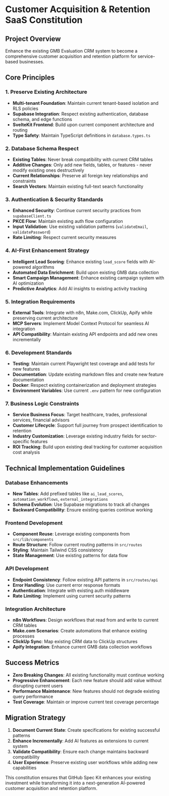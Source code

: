 # Customer Acquisition & Retention SaaS Constitution

## Project Overview
Enhance the existing GMB Evaluation CRM system to become a comprehensive customer acquisition and retention platform for service-based businesses.

## Core Principles

### 1. **Preserve Existing Architecture**
- **Multi-tenant Foundation**: Maintain current tenant-based isolation and RLS policies
- **Supabase Integration**: Respect existing authentication, database schema, and edge functions
- **SvelteKit Frontend**: Build upon current component architecture and routing
- **Type Safety**: Maintain TypeScript definitions in `database.types.ts`

### 2. **Database Schema Respect**
- **Existing Tables**: Never break compatibility with current CRM tables
- **Additive Changes**: Only add new fields, tables, or features - never modify existing ones destructively
- **Current Relationships**: Preserve all foreign key relationships and constraints
- **Search Vectors**: Maintain existing full-text search functionality

### 3. **Authentication & Security Standards**
- **Enhanced Security**: Continue current security practices from `supabaseClient.ts`
- **PKCE Flow**: Maintain existing auth flow configuration
- **Input Validation**: Use existing validation patterns (`validateEmail`, `validatePassword`)
- **Rate Limiting**: Respect current security measures

### 4. **AI-First Enhancement Strategy**
- **Intelligent Lead Scoring**: Enhance existing `lead_score` fields with AI-powered algorithms
- **Automated Data Enrichment**: Build upon existing GMB data collection
- **Smart Campaign Management**: Enhance existing campaign system with AI optimization
- **Predictive Analytics**: Add AI insights to existing activity tracking

### 5. **Integration Requirements**
- **External Tools**: Integrate with n8n, Make.com, ClickUp, Apify while preserving current architecture
- **MCP Servers**: Implement Model Context Protocol for seamless AI integration
- **API Compatibility**: Maintain existing API endpoints and add new ones incrementally

### 6. **Development Standards**
- **Testing**: Maintain current Playwright test coverage and add tests for new features
- **Documentation**: Update existing markdown files and create new feature documentation
- **Docker**: Respect existing containerization and deployment strategies
- **Environment Variables**: Use current `.env` pattern for new configuration

### 7. **Business Logic Constraints**
- **Service Business Focus**: Target healthcare, trades, professional services, financial advisors
- **Customer Lifecycle**: Support full journey from prospect identification to retention
- **Industry Customization**: Leverage existing industry fields for sector-specific features
- **ROI Tracking**: Build upon existing deal tracking for customer acquisition cost analysis

## Technical Implementation Guidelines

### Database Enhancements
- **New Tables**: Add prefixed tables like `ai_lead_scores`, `automation_workflows`, `external_integrations`
- **Schema Evolution**: Use Supabase migrations to track all changes
- **Backward Compatibility**: Ensure existing queries continue working

### Frontend Development
- **Component Reuse**: Leverage existing components from `src/lib/components`
- **Route Structure**: Follow current routing patterns in `src/routes`
- **Styling**: Maintain Tailwind CSS consistency
- **State Management**: Use existing patterns for data flow

### API Development
- **Endpoint Consistency**: Follow existing API patterns in `src/routes/api`
- **Error Handling**: Use current error response formats
- **Authentication**: Integrate with existing auth middleware
- **Rate Limiting**: Implement using current security patterns

### Integration Architecture
- **n8n Workflows**: Design workflows that read from and write to current CRM tables
- **Make.com Scenarios**: Create automations that enhance existing processes
- **ClickUp Sync**: Map existing CRM data to ClickUp structures
- **Apify Integration**: Enhance current GMB data collection workflows

## Success Metrics
- **Zero Breaking Changes**: All existing functionality must continue working
- **Progressive Enhancement**: Each new feature should add value without disrupting current users
- **Performance Maintenance**: New features should not degrade existing query performance
- **Test Coverage**: Maintain or improve current test coverage percentage

## Migration Strategy
1. **Document Current State**: Create specifications for existing successful patterns
2. **Enhance Incrementally**: Add AI features as extensions to current system
3. **Validate Compatibility**: Ensure each change maintains backward compatibility
4. **User Experience**: Preserve existing user workflows while adding new capabilities

This constitution ensures that GitHub Spec Kit enhances your existing investment while transforming it into a next-generation AI-powered customer acquisition and retention platform.
